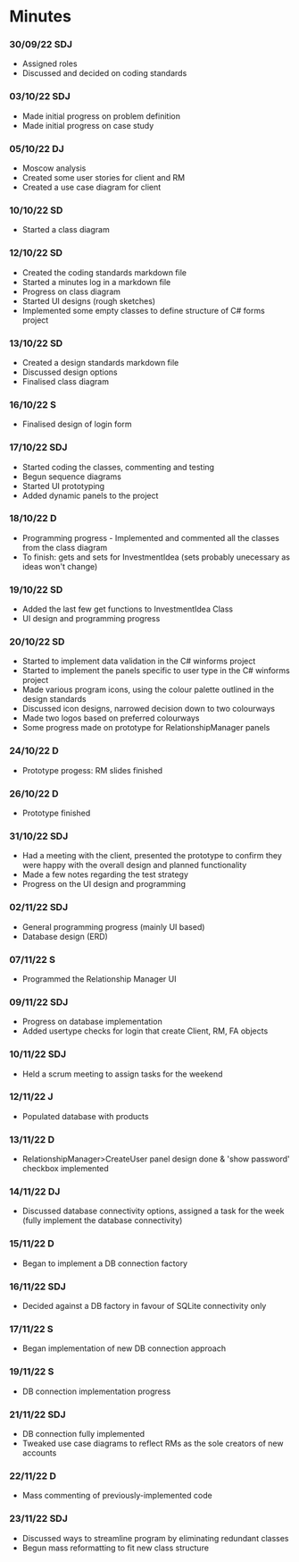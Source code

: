 # Minutes

### 30/09/22 SDJ
- Assigned roles
- Discussed and decided on coding standards

### 03/10/22 SDJ
- Made initial progress on problem definition
- Made initial progress on case study

### 05/10/22 DJ
- Moscow analysis
- Created some user stories for client and RM
- Created a use case diagram for client

### 10/10/22 SD
- Started a class diagram

### 12/10/22 SD
- Created the coding standards markdown file
- Started a minutes log in a markdown file
- Progress on class diagram
- Started UI designs (rough sketches)
- Implemented some empty classes to define structure of C# forms project

### 13/10/22 SD
- Created a design standards markdown file
- Discussed design options
- Finalised class diagram

### 16/10/22 S
- Finalised design of login form

### 17/10/22 SDJ
- Started coding the classes, commenting and testing
- Begun sequence diagrams
- Started UI prototyping
- Added dynamic panels to the project

### 18/10/22 D
- Programming progress - Implemented and commented all the classes from the class diagram
- To finish: gets and sets for InvestmentIdea (sets probably unecessary as ideas won't change)

### 19/10/22 SD
- Added the last few get functions to InvestmentIdea Class
- UI design and programming progress

### 20/10/22 SD
- Started to implement data validation in the C# winforms project
- Started to implement the panels specific to user type in the C# winforms project
- Made various program icons, using the colour palette outlined in the design standards
- Discussed icon designs, narrowed decision down to two colourways
- Made two logos based on preferred colourways
- Some progress made on prototype for RelationshipManager panels

### 24/10/22 D
- Prototype progess: RM slides finished

### 26/10/22 D
- Prototype finished

### 31/10/22 SDJ
- Had a meeting with the client, presented the prototype to confirm they were happy with the overall design and planned functionality
- Made a few notes regarding the test strategy
- Progress on the UI design and programming

### 02/11/22 SDJ
- General programming progress (mainly UI based)
- Database design (ERD)

### 07/11/22 S
- Programmed the Relationship Manager UI

### 09/11/22  SDJ
- Progress on database implementation
- Added usertype checks for login that create Client, RM, FA objects

### 10/11/22 SDJ
- Held a scrum meeting to assign tasks for the weekend

### 12/11/22 J
- Populated database with products

### 13/11/22 D
- RelationshipManager>CreateUser panel design done & 'show password' checkbox implemented

### 14/11/22 DJ
- Discussed database connectivity options, assigned a task for the week (fully implement the database connectivity)

### 15/11/22 D
- Began to implement a DB connection factory

### 16/11/22 SDJ
- Decided against a DB factory in favour of SQLite connectivity only

### 17/11/22 S
- Began implementation of new DB connection approach

### 19/11/22 S
- DB connection implementation progress

### 21/11/22 SDJ
- DB connection fully implemented
- Tweaked use case diagrams to reflect RMs as the sole creators of new accounts

### 22/11/22 D
- Mass commenting of previously-implemented code

### 23/11/22 SDJ
- Discussed ways to streamline program by eliminating redundant classes
- Begun mass reformatting to fit new class structure
